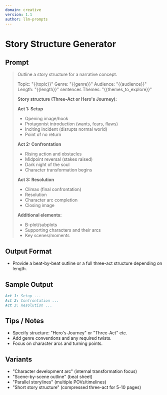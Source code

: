 ```yaml
---
domain: creative
version: 1.1
author: llm-prompts
---
```


# Story Structure Generator

## Prompt
> Outline a story structure for a narrative concept.
>
> Topic: "{{topic}}"
> Genre: "{{genre}}"
> Audience: "{{audience}}"
> Length: "{{length}}" sentences
> Themes: "{{themes_to_explore}}"
>
> **Story structure (Three-Act or Hero's Journey):**
>
> **Act 1: Setup**
> - Opening image/hook
> - Protagonist introduction (wants, fears, flaws)
> - Inciting incident (disrupts normal world)
> - Point of no return
>
> **Act 2: Confrontation**
> - Rising action and obstacles
> - Midpoint reversal (stakes raised)
> - Dark night of the soul
> - Character transformation begins
>
> **Act 3: Resolution**
> - Climax (final confrontation)
> - Resolution
> - Character arc completion
> - Closing image
>
> **Additional elements:**
> - B-plot/subplots
> - Supporting characters and their arcs
> - Key scenes/moments
## Output Format
- Provide a beat-by-beat outline or a full three-act structure depending on length.
## Sample Output
```markdown
Act 1: Setup ...
Act 2: Confrontation ...
Act 3: Resolution ...
```
## Tips / Notes
- Specify structure: "Hero's Journey" or "Three-Act" etc.
- Add genre conventions and any required twists.
- Focus on character arcs and turning points.
## Variants
- "Character development arc" (internal transformation focus)
- "Scene-by-scene outline" (beat sheet)
- "Parallel storylines" (multiple POVs/timelines)
- "Short story structure" (compressed three-act for 5-10 pages)
